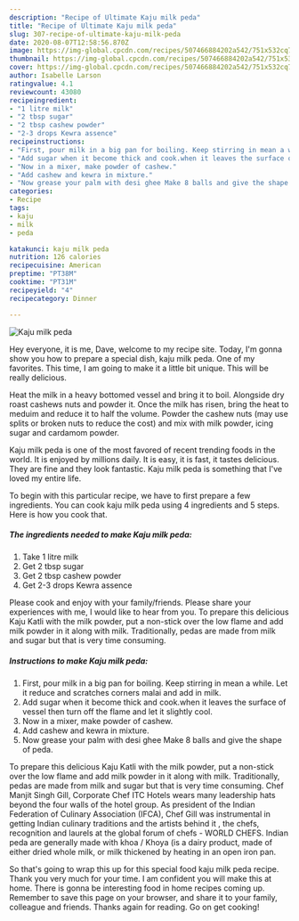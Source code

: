 ```yaml
---
description: "Recipe of Ultimate Kaju milk peda"
title: "Recipe of Ultimate Kaju milk peda"
slug: 307-recipe-of-ultimate-kaju-milk-peda
date: 2020-08-07T12:58:56.870Z
image: https://img-global.cpcdn.com/recipes/507466884202a542/751x532cq70/kaju-milk-peda-recipe-main-photo.jpg
thumbnail: https://img-global.cpcdn.com/recipes/507466884202a542/751x532cq70/kaju-milk-peda-recipe-main-photo.jpg
cover: https://img-global.cpcdn.com/recipes/507466884202a542/751x532cq70/kaju-milk-peda-recipe-main-photo.jpg
author: Isabelle Larson
ratingvalue: 4.1
reviewcount: 43080
recipeingredient:
- "1 litre milk"
- "2 tbsp sugar"
- "2 tbsp cashew powder"
- "2-3 drops Kewra assence"
recipeinstructions:
- "First, pour milk in a big pan for boiling. Keep stirring in mean a while. Let it reduce and scratches corners malai and add in milk."
- "Add sugar when it become thick and cook.when it leaves the surface of vessel then turn off the flame and let it slightly cool."
- "Now in a mixer, make powder of cashew."
- "Add cashew and kewra in mixture."
- "Now grease your palm with desi ghee Make 8 balls and give the shape of peda."
categories:
- Recipe
tags:
- kaju
- milk
- peda

katakunci: kaju milk peda 
nutrition: 126 calories
recipecuisine: American
preptime: "PT38M"
cooktime: "PT31M"
recipeyield: "4"
recipecategory: Dinner

---
```



![Kaju milk peda](https://img-global.cpcdn.com/recipes/507466884202a542/751x532cq70/kaju-milk-peda-recipe-main-photo.jpg)

Hey everyone, it is me, Dave, welcome to my recipe site. Today, I'm gonna show you how to prepare a special dish, kaju milk peda. One of my favorites. This time, I am going to make it a little bit unique. This will be really delicious.

Heat the milk in a heavy bottomed vessel and bring it to boil. Alongside dry roast cashews nuts and powder it. Once the milk has risen, bring the heat to meduim and reduce it to half the volume. Powder the cashew nuts (may use splits or broken nuts to reduce the cost) and mix with milk powder, icing sugar and cardamom powder.

Kaju milk peda is one of the most favored of recent trending foods in the world. It is enjoyed by millions daily. It is easy, it is fast, it tastes delicious. They are fine and they look fantastic. Kaju milk peda is something that I've loved my entire life.


To begin with this particular recipe, we have to first prepare a few ingredients. You can cook kaju milk peda using 4 ingredients and 5 steps. Here is how you cook that.

<!--inarticleads1-->

##### The ingredients needed to make Kaju milk peda:

1. Take 1 litre milk
1. Get 2 tbsp sugar
1. Get 2 tbsp cashew powder
1. Get 2-3 drops Kewra assence


Please cook and enjoy with your family/friends. Please share your experiences with me, I would like to hear from you. To prepare this delicious Kaju Katli with the milk powder, put a non-stick over the low flame and add milk powder in it along with milk. Traditionally, pedas are made from milk and sugar but that is very time consuming. 

<!--inarticleads2-->

##### Instructions to make Kaju milk peda:

1. First, pour milk in a big pan for boiling. Keep stirring in mean a while. Let it reduce and scratches corners malai and add in milk.
1. Add sugar when it become thick and cook.when it leaves the surface of vessel then turn off the flame and let it slightly cool.
1. Now in a mixer, make powder of cashew.
1. Add cashew and kewra in mixture.
1. Now grease your palm with desi ghee Make 8 balls and give the shape of peda.


To prepare this delicious Kaju Katli with the milk powder, put a non-stick over the low flame and add milk powder in it along with milk. Traditionally, pedas are made from milk and sugar but that is very time consuming. Chef Manjit Singh Gill, Corporate Chef ITC Hotels wears many leadership hats beyond the four walls of the hotel group. As president of the Indian Federation of Culinary Association (IFCA), Chef Gill was instrumental in getting Indian culinary traditions and the artists behind it , the chefs, recognition and laurels at the global forum of chefs - WORLD CHEFS. Indian peda are generally made with khoa / Khoya (is a dairy product, made of either dried whole milk, or milk thickened by heating in an open iron pan. 

So that's going to wrap this up for this special food kaju milk peda recipe. Thank you very much for your time. I am confident you will make this at home. There is gonna be interesting food in home recipes coming up. Remember to save this page on your browser, and share it to your family, colleague and friends. Thanks again for reading. Go on get cooking!
